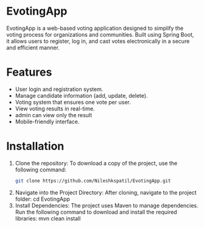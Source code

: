 # EvotingApp

EvotingApp is a web-based voting application designed to simplify the voting process for organizations and communities. Built using Spring Boot, it allows users to register, log in, and cast votes electronically in a secure and efficient manner.

# Features
- User login and registration system.
- Manage candidate information (add, update, delete).
- Voting system that ensures one vote per user.
- View voting results in real-time.
- admin can view only the result
- Mobile-friendly interface.

 # Installation
1. Clone the repository:
   To download a copy of the project, use the following command:
   ```bash
   git clone https://github.com/Nileshkspatil/EvotingApp.git
2. Navigate into the Project Directory: After cloning, navigate to the project folder:
   cd EvotingApp
3. Install Dependencies: The project uses Maven to manage dependencies. Run the following command to download and install the required       
   libraries:
   mvn clean install
